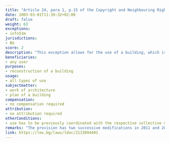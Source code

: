 ```yaml
---
title: "Article 24, para 1, p.15 of the Copyright and Neighbouring Rights Law (Член 24, ал.1, т.15 от Закона за авторското право и сродните му права)."
date: 2003-03-01T11:39:32+02:00 
draft: false
weight: 63
exceptions:
- info53m
jurisdictions:
- BG
score: 2
description: "This exception allows for the use of a building, which is work of architecture, or of a plan of such building for the purpose of its reconstruction, carried out following coordination with the respective collective management organization." 
beneficiaries:
- any user
purposes: 
- reconstruction of a building
usage:
- all types of use
subjectmatter:
- work of architecture
- plan of a building
compensation:
- no compensation required
attribution: 
- no attribution required
otherConditions: 
- use has to be previously coordinated with the respective collective management organization
remarks: "The provision has two successive modifications in 2011 and 2018 imposing the requirement for the use to be sanctioned by a CMO."
link: https://lex.bg/laws/ldoc/2133094401
---
```

